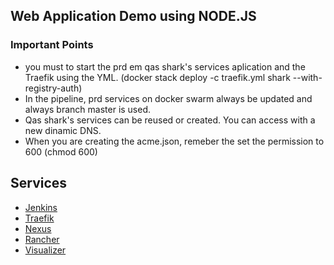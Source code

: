 <!-- ABOUT THE PROJECT -->
## Web Application Demo using NODE.JS

### Important Points

* you must to start the prd em qas shark's services aplication and the Traefik using the YML. (docker stack deploy -c traefik.yml shark --with-registry-auth)
* In the pipeline, prd services on docker swarm always be updated and always branch master is used.
* Qas shark's services can be reused or created. You can access with a new dinamic DNS.
* When you are creating the acme.json, remeber the set the permission to 600 (chmod 600)

## Services
* [Jenkins](http://10.1.0.60:9090)
* [Traefik](http://10.1.0.60:9081)
* [Nexus](http://10.1.0.60:8081)
* [Rancher](http://10.1.0.60:8280)
* [Visualizer](http://10.1.0.60:8282)
